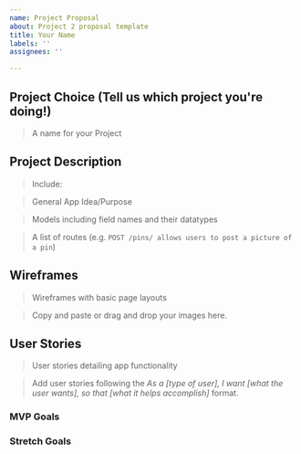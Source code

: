 ```yaml
---
name: Project Proposal
about: Project 2 proposal template
title: Your Name
labels: ''
assignees: ''

---
```


## Project Choice (Tell us which project you're doing!)
> A name for your Project  

## Project Description
> Include:

> General App Idea/Purpose

> Models including field names and their datatypes

> A list of routes (e.g. `POST /pins/ allows users to post a picture of a pin`)

## Wireframes
> Wireframes with basic page layouts

> Copy and paste or drag and drop your images here.

## User Stories
> User stories detailing app functionality

> Add user stories following the _As a [type of user], I want [what the user wants], so that [what it helps accomplish]_ format.

### MVP Goals


### Stretch Goals
